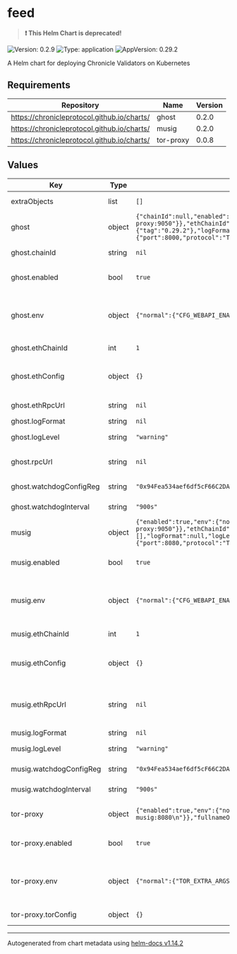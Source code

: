 # feed

> **:exclamation: This Helm Chart is deprecated!**

![Version: 0.2.9](https://img.shields.io/badge/Version-0.2.9-informational?style=flat-square) ![Type: application](https://img.shields.io/badge/Type-application-informational?style=flat-square) ![AppVersion: 0.29.2](https://img.shields.io/badge/AppVersion-0.29.2-informational?style=flat-square)

A Helm chart for deploying Chronicle Validators   on Kubernetes

## Requirements

| Repository | Name | Version |
|------------|------|---------|
| https://chronicleprotocol.github.io/charts/ | ghost | 0.2.0 |
| https://chronicleprotocol.github.io/charts/ | musig | 0.2.0 |
| https://chronicleprotocol.github.io/charts/ | tor-proxy | 0.0.8 |

## Values

| Key | Type | Default | Description |
|-----|------|---------|-------------|
| extraObjects | list | `[]` | Extra K8s manifests to deploy |
| ghost | object | `{"chainId":null,"enabled":true,"env":{"normal":{"CFG_WEBAPI_ENABLE":1,"CFG_WEBAPI_LISTEN_ADDR":"","CFG_WEBAPI_SOCKS5_PROXY_ADDR":"tor-proxy:9050"}},"ethChainId":1,"ethConfig":{},"ethRpcUrl":null,"fullnameOverride":"ghost","image":{"tag":"0.29.2"},"logFormat":null,"logLevel":"warning","rpcUrl":null,"service":{"ports":{"libp2p":{"port":8000,"protocol":"TCP"}},"type":"LoadBalancer"},"watchdogConfigReg":"0x94Fea534aef6df5cF66C2DAE5CE0A05d10C068F3","watchdogInterval":"900s"}` | Ghost component of the feed |
| ghost.chainId | string | `nil` | default eth chain id for `rpcUrl` |
| ghost.enabled | bool | `true` | values for musig: refer to the [ghost](https://github.com/chronicleprotocol/charts/blob/main/charts/ghost/values.yaml) subchart |
| ghost.env | object | `{"normal":{"CFG_WEBAPI_ENABLE":1,"CFG_WEBAPI_LISTEN_ADDR":"","CFG_WEBAPI_SOCKS5_PROXY_ADDR":"tor-proxy:9050"}}` | non-sensitive variables passed to container as environment variables |
| ghost.ethChainId | int | `1` | eth chain id for `ethRpcUrl` |
| ghost.ethConfig | object | `{}` | Provide eth keystore, eth from address and eth password from existing secrets |
| ghost.ethRpcUrl | string | `nil` | eth RPC url (always ethereum mainnet) |
| ghost.logFormat | string | `nil` | log format (json, text) |
| ghost.logLevel | string | `"warning"` | log level (debug, info, warning, error) |
| ghost.rpcUrl | string | `nil` | default eth RPC url (can be testnet or mainnet) |
| ghost.watchdogConfigReg | string | `"0x94Fea534aef6df5cF66C2DAE5CE0A05d10C068F3"` | WATCHDOG onchain registry address |
| ghost.watchdogInterval | string | `"900s"` | WATCHDOG interval (in seconds) |
| musig | object | `{"enabled":true,"env":{"normal":{"CFG_WEBAPI_ENABLE":1,"CFG_WEBAPI_LISTEN_ADDR":":8080","CFG_WEBAPI_SOCKS5_PROXY_ADDR":"tor-proxy:9050"}},"ethChainId":1,"ethConfig":{},"ethRpcUrl":null,"fullnameOverride":"musig","image":{"tag":"0.29.2"},"imagePullSecrets":[],"logFormat":null,"logLevel":"warning","service":{"ports":{"libp2p":{"port":8001,"protocol":"TCP"},"webapi":{"port":8080,"protocol":"TCP"}},"type":"LoadBalancer"},"watchdogConfigReg":"0x94Fea534aef6df5cF66C2DAE5CE0A05d10C068F3","watchdogInterval":"900s"}` | Musig component of the feed |
| musig.enabled | bool | `true` | values for musig: refer to the [musig](https://github.com/chronicleprotocol/charts/blob/main/charts/musig/values.yaml) subchart |
| musig.env | object | `{"normal":{"CFG_WEBAPI_ENABLE":1,"CFG_WEBAPI_LISTEN_ADDR":":8080","CFG_WEBAPI_SOCKS5_PROXY_ADDR":"tor-proxy:9050"}}` | non-sensitive variables passed to container as environment variables |
| musig.ethChainId | int | `1` | default eth chain id for `ethRpcUrl` |
| musig.ethConfig | object | `{}` | Provide eth keystore, eth from address and eth password from existing secrets |
| musig.ethRpcUrl | string | `nil` | default eth RPC url (can be testnet or mainnet). Must mach same chain `.Values.ghost.rpcUrl` |
| musig.logFormat | string | `nil` | log format (json, text) |
| musig.logLevel | string | `"warning"` | log level (debug, info, warning, error) |
| musig.watchdogConfigReg | string | `"0x94Fea534aef6df5cF66C2DAE5CE0A05d10C068F3"` | WATCHDOG onchain registry address |
| musig.watchdogInterval | string | `"900s"` | WATCHDOG interval (in seconds) |
| tor-proxy | object | `{"enabled":true,"env":{"normal":{"TOR_EXTRA_ARGS":"SocksPort 0.0.0.0:9050\nHiddenServiceDir /var/lib/tor/hidden_services\nHiddenServicePort 8888 musig:8080\n"}},"fullnameOverride":"tor-proxy","service":{"ports":{"socks":{"port":9050,"protocol":"TCP"}},"type":"ClusterIP"},"torConfig":{}}` | Tor proxy component of the feed for WEB_API transport. |
| tor-proxy.enabled | bool | `true` | values for tor-proxy: refer to the [tor-proxy](https://github.com/chronicleprotocol/charts/blob/main/charts/tor-proxy/values.yaml) subchart |
| tor-proxy.env | object | `{"normal":{"TOR_EXTRA_ARGS":"SocksPort 0.0.0.0:9050\nHiddenServiceDir /var/lib/tor/hidden_services\nHiddenServicePort 8888 musig:8080\n"}}` | non-sensitive variables passed to container as environment variables |
| tor-proxy.torConfig | object | `{}` | provide tor keys from existing secret |

----------------------------------------------
Autogenerated from chart metadata using [helm-docs v1.14.2](https://github.com/norwoodj/helm-docs/releases/v1.14.2)
